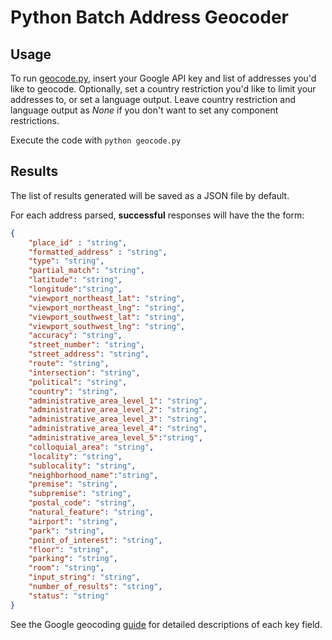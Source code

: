 # Python Batch Address Geocoder

## Usage
To run [geocode.py](geocode.py), insert your Google API key and list of addresses you'd like to geocode. Optionally, set a country restriction you'd like to limit your addresses to, or set a language output. Leave country restriction and language output as *None* if you don't want to set any component restrictions.

Execute the code with `python geocode.py`

## Results
The list of results generated will be saved as a JSON file by default.

For each address parsed, **successful** responses will have the the form:
```json
{   
    "place_id" : "string",
    "formatted_address" : "string",
    "type": "string",
    "partial_match": "string",
    "latitude": "string",
    "longitude":"string",
    "viewport_northeast_lat": "string",
    "viewport_northeast_lng": "string",
    "viewport_southwest_lat": "string",
    "viewport_southwest_lng": "string",
    "accuracy": "string",
    "street_number": "string",
    "street_address": "string",
    "route": "string",
    "intersection": "string",
    "political": "string",
    "country": "string",
    "administrative_area_level_1": "string",
    "administrative_area_level_2": "string",
    "administrative_area_level_3": "string",
    "administrative_area_level_4": "string",
    "administrative_area_level_5":"string",
    "colloquial_area": "string",
    "locality": "string",
    "sublocality": "string",
    "neighborhood_name":"string",
    "premise": "string",
    "subpremise": "string",
    "postal_code": "string",
    "natural_feature": "string",
    "airport": "string",
    "park": "string",
    "point_of_interest": "string",
    "floor": "string",
    "parking": "string",
    "room": "string",
    "input_string": "string",
    "number_of_results": "string",
    "status": "string"
}
```

See the Google geocoding [guide](https://developers.google.com/maps/documentation/geocoding/intro) for detailed descriptions of each key field.